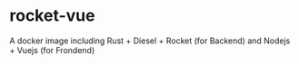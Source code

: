 # rocket-vue
A docker image including Rust + Diesel + Rocket (for Backend) and Nodejs + Vuejs (for Frondend)
